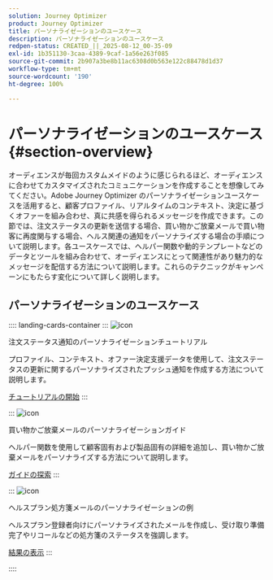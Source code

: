 ```yaml
---
solution: Journey Optimizer
product: Journey Optimizer
title: パーソナライゼーションのユースケース
description: パーソナライゼーションのユースケース
redpen-status: CREATED_||_2025-08-12_00-35-09
exl-id: 1b351130-3caa-4389-9caf-1a56e263f085
source-git-commit: 2b907a3be8b11ac6308d0b563e122c88478d1d37
workflow-type: tm+mt
source-wordcount: '190'
ht-degree: 100%

---
```


# パーソナライゼーションのユースケース{#section-overview}

オーディエンスが毎回カスタムメイドのように感じられるほど、オーディエンスに合わせてカスタマイズされたコミュニケーションを作成することを想像してみてください。Adobe Journey Optimizer のパーソナライゼーションユースケースを活用すると、顧客プロファイル、リアルタイムのコンテキスト、決定に基づくオファーを組み合わせ、真に共感を得られるメッセージを作成できます。この節では、注文ステータスの更新を送信する場合、買い物かご放棄メールで買い物客に再度関与する場合、ヘルス関連の通知をパーソナライズする場合の手順について説明します。各ユースケースでは、ヘルパー関数や動的テンプレートなどのデータとツールを組み合わせて、オーディエンスにとって関連性があり魅力的なメッセージを配信する方法について説明します。これらのテクニックがキャンペーンにもたらす変化について詳しく説明します。

## パーソナライゼーションのユースケース

:::: landing-cards-container
:::
![icon](https://cdn.experienceleague.adobe.com/icons/circle-play.svg)

注文ステータス通知のパーソナライゼーションチュートリアル

プロファイル、コンテキスト、オファー決定支援データを使用して、注文ステータスの更新に関するパーソナライズされたプッシュ通知を作成する方法について説明します。

[チュートリアルの開始](../using/personalization/personalization-use-case.md)
:::

:::
![icon](https://cdn.experienceleague.adobe.com/icons/bullseye.svg)

買い物かご放棄メールのパーソナライゼーションガイド

ヘルパー関数を使用して顧客固有および製品固有の詳細を追加し、買い物かご放棄メールをパーソナライズする方法について説明します。

[ガイドの探索](../using/personalization/personalization-use-case-helper-functions.md)
:::

:::
![icon](https://cdn.experienceleague.adobe.com/icons/bullseye.svg)

ヘルスプラン処方箋メールのパーソナライゼーションの例

ヘルスプラン登録者向けにパーソナライズされたメールを作成し、受け取り準備完了やリコールなどの処方箋のステータスを強調します。

[結果の表示](../using/personalization/perso-uc-plan-prescriptions.md)
:::

::::
